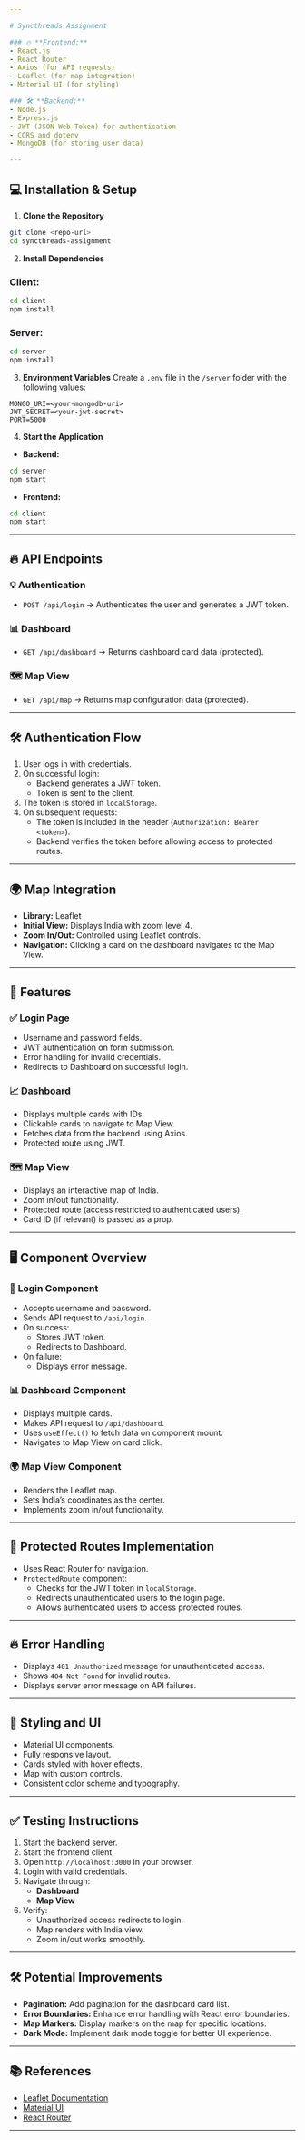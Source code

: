 ```yaml
---

# Syncthreads Assignment

### 🔥 **Frontend:**
- React.js
- React Router
- Axios (for API requests)
- Leaflet (for map integration)
- Material UI (for styling)

### 🛠️ **Backend:**
- Node.js
- Express.js
- JWT (JSON Web Token) for authentication
- CORS and dotenv
- MongoDB (for storing user data)

---
```


## 💻 **Installation & Setup**

1. **Clone the Repository**
```bash
git clone <repo-url>
cd syncthreads-assignment
```

2. **Install Dependencies**

### Client:
```bash
cd client
npm install
```

### Server:
```bash
cd server
npm install
```

3. **Environment Variables**
Create a `.env` file in the `/server` folder with the following values:
```
MONGO_URI=<your-mongodb-uri>
JWT_SECRET=<your-jwt-secret>
PORT=5000
```

4. **Start the Application**

- **Backend:**
```bash
cd server
npm start
```

- **Frontend:**
```bash
cd client
npm start
```

---

## 🔥 **API Endpoints**

### 💡 **Authentication**
- `POST /api/login` → Authenticates the user and generates a JWT token.

### 📊 **Dashboard**
- `GET /api/dashboard` → Returns dashboard card data (protected).

### 🗺️ **Map View**
- `GET /api/map` → Returns map configuration data (protected).

---

## 🛠️ **Authentication Flow**

1. User logs in with credentials.
2. On successful login:
   - Backend generates a JWT token.
   - Token is sent to the client.
3. The token is stored in `localStorage`.
4. On subsequent requests:
   - The token is included in the header (`Authorization: Bearer <token>`).
   - Backend verifies the token before allowing access to protected routes.

---

## 🌍 **Map Integration**
- **Library:** Leaflet
- **Initial View:** Displays India with zoom level 4.
- **Zoom In/Out:** Controlled using Leaflet controls.
- **Navigation:** Clicking a card on the dashboard navigates to the Map View.

---

## 🎯 **Features**

### ✅ **Login Page**
- Username and password fields.
- JWT authentication on form submission.
- Error handling for invalid credentials.
- Redirects to Dashboard on successful login.

### 📈 **Dashboard**
- Displays multiple cards with IDs.
- Clickable cards to navigate to Map View.
- Fetches data from the backend using Axios.
- Protected route using JWT.

### 🗺️ **Map View**
- Displays an interactive map of India.
- Zoom in/out functionality.
- Protected route (access restricted to authenticated users).
- Card ID (if relevant) is passed as a prop.

---

## 🖥️ **Component Overview**

### 🔑 **Login Component**
- Accepts username and password.
- Sends API request to `/api/login`.
- On success:
    - Stores JWT token.
    - Redirects to Dashboard.
- On failure:
    - Displays error message.

### 📊 **Dashboard Component**
- Displays multiple cards.
- Makes API request to `/api/dashboard`.
- Uses `useEffect()` to fetch data on component mount.
- Navigates to Map View on card click.

### 🌍 **Map View Component**
- Renders the Leaflet map.
- Sets India’s coordinates as the center.
- Implements zoom in/out functionality.

---

## 🎯 **Protected Routes Implementation**
- Uses React Router for navigation.
- `ProtectedRoute` component:
    - Checks for the JWT token in `localStorage`.
    - Redirects unauthenticated users to the login page.
    - Allows authenticated users to access protected routes.

---

## 🔥 **Error Handling**
- Displays `401 Unauthorized` message for unauthenticated access.
- Shows `404 Not Found` for invalid routes.
- Displays server error message on API failures.

---

## 🌟 **Styling and UI**
- Material UI components.
- Fully responsive layout.
- Cards styled with hover effects.
- Map with custom controls.
- Consistent color scheme and typography.

---

## ✅ **Testing Instructions**
1. Start the backend server.
2. Start the frontend client.
3. Open `http://localhost:3000` in your browser.
4. Login with valid credentials.
5. Navigate through:
    - **Dashboard**
    - **Map View**
6. Verify:
    - Unauthorized access redirects to login.
    - Map renders with India view.
    - Zoom in/out works smoothly.

---

## 🛠️ **Potential Improvements**
- **Pagination:** Add pagination for the dashboard card list.
- **Error Boundaries:** Enhance error handling with React error boundaries.
- **Map Markers:** Display markers on the map for specific locations.
- **Dark Mode:** Implement dark mode toggle for better UI experience.

---

## 📚 **References**
- [Leaflet Documentation](https://leafletjs.com/)
- [Material UI](https://mui.com/)
- [React Router](https://reactrouter.com/)

---

